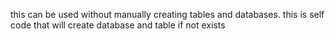 this can be used without manually creating tables and databases. this is self code that will create database and table if not exists
